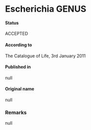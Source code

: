 # Escherichia GENUS

#### Status
ACCEPTED

#### According to
The Catalogue of Life, 3rd January 2011

#### Published in
null

#### Original name
null

### Remarks
null